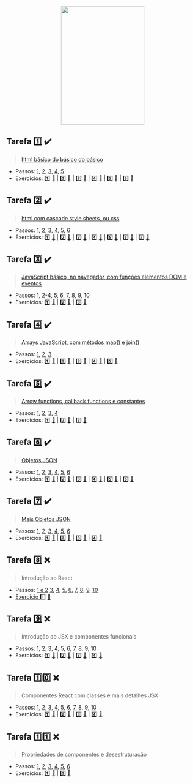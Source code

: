<p align="center">
  <img width="218" height="310" src="https://i.ibb.co/hL2sH4F/websusu2.png">
</p>

## Tarefa :one: :heavy_check_mark:
> [html básico do básico do básico](https://drive.google.com/file/d/1Tic5qDqwGJ0HAnWM0z9awcS6yxSia8mZ/view)
- Passos: [1](https://github.com/SusuGostoso/PWEB/commit/260636bac16f880e5d60774c113bc97b9d32152e), [2](https://github.com/SusuGostoso/PWEB/commit/f78a5b9756ecc9ba3f2383cedf4e39267da8e490), [3](https://github.com/SusuGostoso/PWEB/commit/0bf4a7d54b12dfc403da00e354a39dc3860006ac), [4](https://github.com/SusuGostoso/PWEB/commit/f932950d9643755d94b34ad307fe4c366e8f15e1), [5](https://github.com/SusuGostoso/PWEB/commit/864f17081ae4058c95914e73d1cdadbc4433eb06)
- Exercicios: [:one:](https://github.com/SusuGostoso/PWEB/commit/fcf4b56a39d7ce0d053c002f123039ddb011690b) [:file_folder:](https://github.com/SusuGostoso/PWEB/blob/main/TAREFAS/TAREFA_1/EXERCICIO_1.html) | [:two:](https://github.com/SusuGostoso/PWEB/commit/0a40b3827dfae69ea754aefba1ce52926fa666d6) [:file_folder:](https://github.com/SusuGostoso/PWEB/blob/main/TAREFAS/TAREFA_1/EXERCICIO_2.html) | [:three:](https://github.com/SusuGostoso/PWEB/commit/de8032b9d32104e8c8278ab1a0233b27db92b7ff) [:file_folder:](https://github.com/SusuGostoso/PWEB/blob/main/TAREFAS/TAREFA_1/EXERCICIO_3.html) | [:four:](https://github.com/SusuGostoso/PWEB/commit/c0a319e2f73574bc9b47700fa1a55a13364fcb25) [:file_folder:](https://github.com/SusuGostoso/PWEB/blob/main/TAREFAS/TAREFA_1/EXERCICIO_4.html) | [:five:](https://github.com/SusuGostoso/PWEB/commit/7555ce26b146da16bf9bec4167f1c9f316643b77) [:file_folder:](https://github.com/SusuGostoso/PWEB/blob/main/TAREFAS/TAREFA_1/EXERCICIO_5.html) | [:six:](https://github.com/SusuGostoso/PWEB/commit/5385d06479e5ea54f880d1348f23bd588bdf8945) [:file_folder:](https://github.com/SusuGostoso/PWEB/blob/main/TAREFAS/TAREFA_1/EXERCICIO_6.html)

## Tarefa :two: :heavy_check_mark:
> [html com cascade style sheets, ou css](https://drive.google.com/file/d/1UUedFbukcj52dp02nNdm5s9JMZnx68ey/view)
- Passos: [1](https://github.com/SusuGostoso/PWEB/commit/565c59bfa3f3541eb4cced6fee5744be40c17f9c), [2](https://github.com/SusuGostoso/PWEB/commit/28ed28e00d5c45494754c729518f99703149d79b), [3](https://github.com/SusuGostoso/PWEB/commit/8af95e2287f26ce309ec8e8a7c4bf770dae9887d), [4](https://github.com/SusuGostoso/PWEB/commit/2d46f07b330a97854901ed691f9918bee1c363e3), [5](https://github.com/SusuGostoso/PWEB/commit/0b1374900c4f2bbbc9504f33462b314236dd07d5), [6](https://github.com/SusuGostoso/PWEB/commit/dffb1a54c70f774a97fd90de81700d27dbf2a7bb)
- Exercicios: [:one:](https://github.com/SusuGostoso/PWEB/commit/fa63f7090e61035dd130fbc3cb1a48eeb11effbe) [:file_folder:](https://github.com/SusuGostoso/PWEB/blob/main/TAREFAS/TAREFA_2/EXERCICIO_1) | [:two:](https://github.com/SusuGostoso/PWEB/commit/990fc3050218cfe8d17fd5bf6aa1791729e82935) [:file_folder:](https://github.com/SusuGostoso/PWEB/blob/main/TAREFAS/TAREFA_2/EXERCICIO_2) | [:three:](https://github.com/SusuGostoso/PWEB/commit/e21276137607d9aa6669612c52ffbd8a05be28e3) [:file_folder:](https://github.com/SusuGostoso/PWEB/blob/main/TAREFAS/TAREFA_2/EXERCICIO_3) | [:four:](https://github.com/SusuGostoso/PWEB/commit/aa7d31486e30df32cc5eabe487d1188c0a9fdc0c) [:file_folder:](https://github.com/SusuGostoso/PWEB/blob/main/TAREFAS/TAREFA_2/EXERCICIO_4) | [:five:](https://github.com/SusuGostoso/PWEB/commit/2311119b08b9615e6c903fc884a2bae870e560f6) [:file_folder:](https://github.com/SusuGostoso/PWEB/blob/main/TAREFAS/TAREFA_2/EXERCICIO_5) | [:six:](https://github.com/SusuGostoso/PWEB/commit/556a00272b966255927a630649485173c18121f0) [:file_folder:](https://github.com/SusuGostoso/PWEB/blob/main/TAREFAS/TAREFA_2/EXERCICIO_6)  | [:seven:](https://github.com/SusuGostoso/PWEB/commit/2a0199f21035fdec3c987fe065d072cf9ff9b2f8) [:file_folder:](https://github.com/SusuGostoso/PWEB/blob/main/TAREFAS/TAREFA_2/EXERCICIO_7)

## Tarefa :three: :heavy_check_mark:
> [JavaScript básico, no navegador, com funções elementos DOM e eventos](https://drive.google.com/file/d/1T8q_tNVWCXKv-yM5u7jKZ_GYBciOOt44/view)
- Passos: [1](https://github.com/SusuGostoso/PWEB/commit/f6ce2f3b96fd9b22993b59532f19810ad94ef434), [2-4](https://github.com/SusuGostoso/PWEB/commit/566ef067e06d602612bea09382ad86e0cf1a9123), [5](https://github.com/SusuGostoso/PWEB/commit/33cb06794d9b063ea872c423d098bb9042c3bfc9), [6](https://github.com/SusuGostoso/PWEB/commit/5ba7a2515b592da0a0d5f75bd9d70e1b1db66e5f), [7](https://github.com/SusuGostoso/PWEB/commit/ac08597463d8bb509233917a60edcb2356f17250), [8](https://github.com/SusuGostoso/PWEB/commit/ddafe4495032612dfd455ead151d6690951d27d1),  [9](https://github.com/SusuGostoso/PWEB/commit/2e89401d65cd5b3729a5f0f0b2087a905346f438),  [10](https://github.com/SusuGostoso/PWEB/commit/361c3049232c586a928ce695d85ea4e781b9ef95)
- Exercicios: [:one:](https://github.com/SusuGostoso/PWEB/commit/def1509bb80c7ac1012f2fd879bb336d5a1e32db) [:file_folder:](https://github.com/SusuGostoso/PWEB/blob/main/TAREFAS/TAREFA_3/EXERCICIO_1.html) | [:two:](https://github.com/SusuGostoso/PWEB/commit/221a1d2f28432dbce81044dce2252976916c6c8f) [:file_folder:](https://github.com/SusuGostoso/PWEB/blob/main/TAREFAS/TAREFA_3/EXERCICIO_2.html) | [:three:](https://github.com/SusuGostoso/PWEB/commit/740ed3d0dcbe4d1661c475204ae3a33384b386a3) [:file_folder:](https://github.com/SusuGostoso/PWEB/blob/main/TAREFAS/TAREFA_3/EXERCICIO_3.html)

## Tarefa :four: :heavy_check_mark:
> [Arrays JavaScript, com métodos map() e join()](https://drive.google.com/file/d/1m43KKb0zNy-9QgwAtnZFUUDZZvXerIfd/view)
- Passos: [1](https://github.com/SusuGostoso/PWEB/commit/8dff4c8a12f7134acdcbddc638a33764f373c54b), [2](https://github.com/SusuGostoso/PWEB/commit/23e75f66f96f05802331b72e04b9a6b521c6ba22), [3](https://github.com/SusuGostoso/PWEB/commit/7188bd5dd175569182044c84a89c90dd64b962e1)
- Exercicios: [:one:](https://github.com/SusuGostoso/PWEB/commit/45d5d375a1030981fbd98dfe008b867f23445d26) [:file_folder:](https://github.com/SusuGostoso/PWEB/blob/main/TAREFAS/TAREFA_4/EXERCICIO_1.html) | [:two:](https://github.com/SusuGostoso/PWEB/commit/654045b542aafbea326a534a48d6dd1ff3a1c8ae) [:file_folder:](https://github.com/SusuGostoso/PWEB/blob/main/TAREFAS/TAREFA_4/EXERCICIO_2.html) | [:three:](https://github.com/SusuGostoso/PWEB/commit/1402cf1bb175863d7ccf19489f4b06c98a07ace4) [:file_folder:](https://github.com/SusuGostoso/PWEB/blob/main/TAREFAS/TAREFA_4/EXERCICIO_3.html) | [:four:](https://github.com/SusuGostoso/PWEB/commit/f65dd7e9bc37abcc8943037411f85bcce098215d) [:file_folder:](https://github.com/SusuGostoso/PWEB/blob/main/TAREFAS/TAREFA_4/EXERCICIO_4.html) | [:five:](https://github.com/SusuGostoso/PWEB/commit/18ec5043221c25297cbc63a8ccce94f9db6a715a) [:file_folder:](https://github.com/SusuGostoso/PWEB/blob/main/TAREFAS/TAREFA_4/EXERCICIO_5.html)

## Tarefa :five: :heavy_check_mark:
> [Arrow functions, callback functions e constantes](https://drive.google.com/file/d/1eFUbboMSJfKJPPN32qfhhjlb-GoKY1QX/view)
- Passos: [1](https://github.com/SusuGostoso/PWEB/commit/1cc59c1a09966d3ff50a050c9efe4815ba185b45), [2](https://github.com/SusuGostoso/PWEB/commit/c94ba997d323e46665d5ca5026d2e9ec1ef3378a), [3](https://github.com/SusuGostoso/PWEB/commit/125c86391b2e6f7d7eb36df2192f485a0bc5532f), [4](https://github.com/SusuGostoso/PWEB/commit/b8b18a84029f81a601fe160b16415566c0c7b234)
- Exercicios: [:one:](https://github.com/SusuGostoso/PWEB/commit/9b85d5f37211173e41c93b80f76abbc0042a09c0) [:file_folder:](https://github.com/SusuGostoso/PWEB/blob/main/TAREFAS/TAREFA_5/EXERCICIO_1.html) | [:two:](https://github.com/SusuGostoso/PWEB/commit/10e40b908b3ca4499768448494513ec86ccd6960) [:file_folder:](https://github.com/SusuGostoso/PWEB/blob/main/TAREFAS/TAREFA_5/EXERCICIO_2e3.html) | [:three:](https://github.com/SusuGostoso/PWEB/commit/10e40b908b3ca4499768448494513ec86ccd6960) [:file_folder:](https://github.com/SusuGostoso/PWEB/blob/main/TAREFAS/TAREFA_5/EXERCICIO_2e3.html)

## Tarefa :six: :heavy_check_mark:
> [Objetos JSON](https://drive.google.com/file/d/1vFNl3yU4UbRuWY05T_9byMM7D8RO3Kza/view)
- Passos: [1](https://github.com/SusuGostoso/PWEB/commit/9aa2d0f079de4719512a9867a497367fe00a090c), [2](https://github.com/SusuGostoso/PWEB/commit/4e39989ec89835b6c42a9e25eafdb8bbe3467f98), [3](https://github.com/SusuGostoso/PWEB/commit/84a8bc98b5ece18d4e282d95e6c56411d262d058), [4](https://github.com/SusuGostoso/PWEB/commit/8358a24c5057f6ed944ad5e17dbebd70819e67c3), [5](https://github.com/SusuGostoso/PWEB/commit/c39bde7d14c32b749909303693d94294f3b6909c), [6](https://github.com/SusuGostoso/PWEB/commit/620ad7cc310406dbda3a4e3aee30656e43795f5a)
- Exercicios: [:one:](https://github.com/SusuGostoso/PWEB/commit/858f086d52b8605c7466cb0c0a632d3038988860) [:file_folder:](https://github.com/SusuGostoso/PWEB/blob/main/TAREFAS/TAREFA_6/EXERCICIO_1.html) | [:two:](https://github.com/SusuGostoso/PWEB/commit/a9b92b74dc8d9a7199558bc229f628dfd1d7c6dc) [:file_folder:](https://github.com/SusuGostoso/PWEB/blob/main/TAREFAS/TAREFA_6/EXERCICIO_2.html) | [:three:](https://github.com/SusuGostoso/PWEB/commit/6cab499cc37ba8d580686463e1dbb9759b18d43d) [:file_folder:](https://github.com/SusuGostoso/PWEB/blob/main/TAREFAS/TAREFA_6/EXERCICIO_3.html) | [:four:](https://github.com/SusuGostoso/PWEB/commit/38c71472941f92610582c3015687c5496906b288) [:file_folder:](https://github.com/SusuGostoso/PWEB/blob/main/TAREFAS/TAREFA_6/EXERCICIO_4.html) | [:five:](https://github.com/SusuGostoso/PWEB/commit/7b39489d3c6f12428565d4bbac322aee7a2ecd45) [:file_folder:](https://github.com/SusuGostoso/PWEB/blob/main/TAREFAS/TAREFA_6/EXERCICIO_5.html) | [:six:](https://github.com/SusuGostoso/PWEB/commit/d33405d6b0d8f8c5010953f0d87535644e5d0c50) [:file_folder:](https://github.com/SusuGostoso/PWEB/blob/main/TAREFAS/TAREFA_6/EXERCICIO_6.html)

## Tarefa :seven: :heavy_check_mark:
> [Mais Objetos JSON](https://drive.google.com/file/d/1wfPaq3bnpoNHCn1-oyoC0sxpYBwDtaNX/view)
- Passos: [1](https://github.com/SusuGostoso/PWEB/commit/94ca036b8ed6886110f83eb7685fe159ad2f9570), [2](https://github.com/SusuGostoso/PWEB/commit/18128e91779875b58d75971961aa1325224f80b2), [3](https://github.com/SusuGostoso/PWEB/commit/a8d4cf825112084ce41b46f591ad74c5167d3b56), [4](https://github.com/SusuGostoso/PWEB/commit/7adf7366315d2dc01a21f71e505f972b7c6936d0), [5](https://github.com/SusuGostoso/PWEB/commit/e7bc38956d2f97143079190133a190a04871c564), [6](https://github.com/SusuGostoso/PWEB/commit/665e78145eebd3e7db18c2b814420ab7d844fb89)
- Exercicios: [:one:](https://github.com/SusuGostoso/PWEB/commit/012faf1b07139f93ac8cf9d453969375cd2470b5) [:file_folder:](https://github.com/SusuGostoso/PWEB/blob/main/TAREFAS/TAREFA_7/EXERCICIO_1.html) | [:two:](https://github.com/SusuGostoso/PWEB/commit/81f20aeef64c264fe3c57fe35f7331cd3c2aee79) [:file_folder:](https://github.com/SusuGostoso/PWEB/blob/main/TAREFAS/TAREFA_7/EXERCICIO_2.html) | [:three:](https://github.com/SusuGostoso/PWEB/commit/d05a54d9a6426856e0eb719654d0eba19e0e6431) [:file_folder:](https://github.com/SusuGostoso/PWEB/blob/main/TAREFAS/TAREFA_7/EXERCICIO_3.html) | [:four:](https://github.com/SusuGostoso/PWEB/commit/805e6fce69a12c811865a63983369128499e46f0) [:file_folder:](https://github.com/SusuGostoso/PWEB/blob/main/TAREFAS/TAREFA_7/EXERCICIO_4.html)

## Tarefa :eight: :x:
> Introdução ao React
- Passos: [1 e 2](https://github.com/SusuGostoso/PWEB/commit/ef6c226f8b5ef8c06ba1fed8a6bfcc900f5a2089) [3](https://github.com/SusuGostoso/PWEB/commit/3ed44cef81ffb652ec906b8eaced85cc9649c5e2), [4](https://github.com/SusuGostoso/PWEB/commit/ea5f8837d9fed2cabb043816f994a1538bfa1fcc), [5](https://github.com/SusuGostoso/PWEB/commit/7d57a4e8e0c1083fc3ab0ec487c915d534c69604), [6](https://github.com/SusuGostoso/PWEB/commit/e8d6980a70b117ca56a8e7edca2fa67f3f035596), [7](https://github.com/SusuGostoso/PWEB/commit/a3aa9769a22f902d2a9cb2346382c5b8bed75eef), [8](https://github.com/SusuGostoso/PWEB/commit/0de1ad0048e1f1e4e3d0858c0bfa363365625b6a), [9](https://github.com/SusuGostoso/PWEB/commit/053c0035870f6c8f8f6c067981706f2c201fca1b), [10](https://github.com/SusuGostoso/PWEB/commit/adf0fe76353d4d7bb6f2131da817d60ca957c214)
- [Exercicio :one:]() [:file_folder:](https://github.com/SusuGostoso/PWEB/blob/main/TAREFAS/TAREFA_9/EXERCICIO_1.html)

## Tarefa :nine: :x:
> Introdução ao JSX e componentes funcionais
- Passos: [1](), [2](), [3](), [4](), [5](), [6](), [7](), [8](), [9](), [10]()
- Exercicios: [:one:]() [:file_folder:](https://github.com/SusuGostoso/PWEB/blob/main/TAREFAS/TAREFA_9/EXERCICIO_1.html) | [:two:]() [:file_folder:](https://github.com/SusuGostoso/PWEB/blob/main/TAREFAS/TAREFA_9/EXERCICIO_2.html) | [:three:]() [:file_folder:](https://github.com/SusuGostoso/PWEB/blob/main/TAREFAS/TAREFA_9/EXERCICIO_3.html) | [:four:]() [:file_folder:](https://github.com/SusuGostoso/PWEB/blob/main/TAREFAS/TAREFA_9/EXERCICIO_4)

## Tarefa :one::zero: :x:
> Componentes React com classes e mais detalhes JSX
- Passos: [1](), [2](), [3](), [4](), [5](), [6](), [7](), [8](), [9](), [10]()
- Exercicios: [:one:]() [:file_folder:](https://github.com/SusuGostoso/PWEB/blob/main/TAREFAS/TAREFA_10/EXERCICIO_1.html) | [:two:]() [:file_folder:](https://github.com/SusuGostoso/PWEB/blob/main/TAREFAS/TAREFA_10/EXERCICIO_2.html) | [:three:]() [:file_folder:](https://github.com/SusuGostoso/PWEB/blob/main/TAREFAS/TAREFA_10/EXERCICIO_3.html) | [:four:]() [:file_folder:](https://github.com/SusuGostoso/PWEB/blob/main/TAREFAS/TAREFA_10/EXERCICIO_4)

## Tarefa :one::one: :x:
> Propriedades de componentes e desestruturação
- Passos: [1](), [2](), [3](), [4](), [5](), [6]()
- Exercicios: [:one:]() [:file_folder:](https://github.com/SusuGostoso/PWEB/blob/main/TAREFAS/TAREFA_11/EXERCICIO_1.html) | [:two:]() [:file_folder:](https://github.com/SusuGostoso/PWEB/blob/main/TAREFAS/TAREFA_11/EXERCICIO_2.html)
